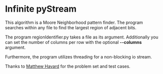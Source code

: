 # Infinite pyStream

This algorithm is a Moore Neighborhood pattern finder. The program searches within any file to find the largest region of adjacent bits.

The program regionIdentifier.py takes a file as its argument. Additionally you can set the number of columns per row with the optional **--columns** argument.

Furthermore, the program utilizes threading for a non-blocking io stream.

Thanks to [Matthew Havard](https://github.com/mhavard999) for the problem set and test cases. 
